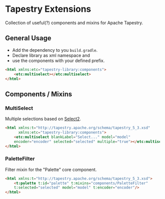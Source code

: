 # Tapestry Extensions

Collection of useful(?) components and mixins for Apache Tapestry.

## General Usage
* Add the dependency to you `build.gradle`.
* Declare library as xml namespace and
* use the components with your defined prefix.

```html
<html xmlns:etc="tapestry-library:components">
    <etc:multiselect></etc:multiselect>
</html>
```

## Components / Mixins

### MultiSelect

Multiple selections based on [Select2](https://select2.github.io/).

```html
<html xmlns:t="http://tapestry.apache.org/schema/tapestry_5_3.xsd"
      xmlns:etc="tapestry-library:components">
    <etc:multiselect blankLabel="Select..." model="model" 
    encoder="encoder" selected="selected" multiple="true"></etc:multiselect>
</html>
```

### PaletteFilter

Filter mixin for the "Palette" core component.

```html
<html xmlns:t="http://tapestry.apache.org/schema/tapestry_5_3.xsd">
    <t:palette t:id="palette" t:mixins="components/PaletteFilter" 
    t:selected="selected" model="model" t:encoder="encoder"/>
</html>
```



